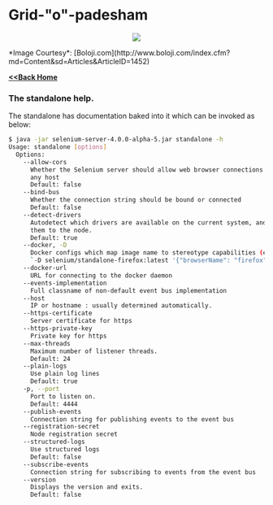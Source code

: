 # Grid-"o"-padesham
<p align="center"> 
<img src='./images/banner.jpg'>
</p>
*Image Courtesy*: [Boloji.com](http://www.boloji.com/index.cfm?md=Content&sd=Articles&ArticleID=1452)

[**<<Back Home**](./GRID4_STANDALONE.md)

### The standalone help. 

The standalone has documentation baked into it which can be invoked as below:

```bash
$ java -jar selenium-server-4.0.0-alpha-5.jar standalone -h
Usage: standalone [options]
  Options:
    --allow-cors
      Whether the Selenium server should allow web browser connections from
      any host
      Default: false
    --bind-bus
      Whether the connection string should be bound or connected
      Default: false
    --detect-drivers
      Autodetect which drivers are available on the current system, and add
      them to the node.
      Default: true
    --docker, -D
      Docker configs which map image name to stereotype capabilities (example
      `-D selenium/standalone-firefox:latest '{"browserName": "firefox"}')
    --docker-url
      URL for connecting to the docker daemon
    --events-implementation
      Full classname of non-default event bus implementation
    --host
      IP or hostname : usually determined automatically.
    --https-certificate
      Server certificate for https
    --https-private-key
      Private key for https
    --max-threads
      Maximum number of listener threads.
      Default: 24
    --plain-logs
      Use plain log lines
      Default: true
    -p, --port
      Port to listen on.
      Default: 4444
    --publish-events
      Connection string for publishing events to the event bus
    --registration-secret
      Node registration secret
    --structured-logs
      Use structured logs
      Default: false
    --subscribe-events
      Connection string for subscribing to events from the event bus
    --version
      Displays the version and exits.
      Default: false
```
